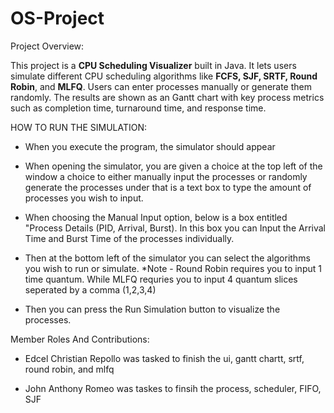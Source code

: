 # OS-Project
Project Overview:

This project is a **CPU Scheduling Visualizer** built in Java. It lets users simulate different CPU scheduling algorithms like **FCFS, SJF, SRTF, Round Robin**, and **MLFQ**. Users can enter processes manually or generate them randomly. The results are shown as an Gantt chart with key process metrics such as completion time, turnaround time, and response time.

HOW TO RUN THE SIMULATION:
- When you execute the program, the simulator should appear

- When opening the simulator, you are given a choice at the top left of the window a choice to either manually input the processes or randomly generate the processes under that is a text box to type the amount of processes you wish to input.

- When choosing the Manual Input option, below is a box entitled "Process Details (PID, Arrival, Burst). In this box you can Input the Arrival Time and Burst Time of the processes individually.

- Then at the bottom left of the simulator you can select the algorithms you wish to run or simulate.
  *Note - Round Robin requires you to input 1 time quantum. While MLFQ requries you to input 4 quantum slices seperated by a comma (1,2,3,4)

- Then you can press the Run Simulation button to visualize the processes.

Member Roles And Contributions:
- Edcel Christian Repollo was tasked to finish the ui, gantt chartt, srtf, round robin, and mlfq

- John Anthony Romeo was taskes to finsih the process, scheduler, FIFO, SJF

